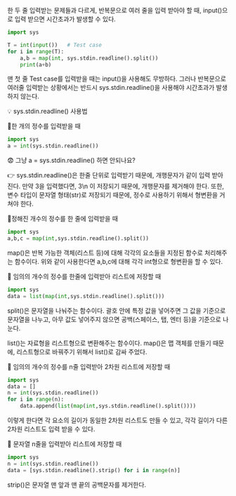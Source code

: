 한 두 줄 입력받는 문제들과 다르게, 
반복문으로 여러 줄을 입력 받아야 할 때,
input()으로 입력 받으면 시간초과가 발생할 수 있다.


~~~python
import sys

T = int(input())   # Test case
for i in range(T):
    a,b = map(int, sys.stdin.readline().split())
    print(a+b)
~~~

맨 첫 줄 Test case를 입력받을 때는 input()을 사용해도 무방하다.
그러나 반복문으로 여러줄 입력받는 상황에서는 반드시 
sys.stdin.readline()을 사용해야 시간초과가 발생하지 않는다.

💡 sys.stdin.readline() 사용법

📌한 개의 정수를 입력받을 때

~~~python
import sys
a = int(sys.stdin.readline())
~~~

😨 그냥 a = sys.stdin.readline() 하면 안되나요?

👉 sys.stdin.readline()은 한줄 단위로 입력받기 때문에, 
   개행문자가 같이 입력 받아진다.
   만약 3을 입력했다면, 3\n 이 저장되기 때문에, 개행문자를 제거해야 한다.
   또한, 변수 타입이 문자열 형태(str)로 저장되기 때문에, 
   정수로 사용하기 위해서 형변환을 거쳐야 한다.

📌정해진 개수의 정수를 한 줄에 입력받을 때
~~~python
import sys
a,b,c = map(int,sys.stdin.readline().split())
~~~

map()은 반복 가능한 객체(리스트 등)에 대해 각각의 요소들을 지정된 함수로 처리해주는 함수이다.
위와 같이 사용한다면 a,b,c에 대해 각각 int형으로 형변환을 할 수 있다.

📌 임의의 개수의 정수를 한줄에 입력받아 리스트에 저장할 때
~~~python
import sys
data = list(map(int,sys.stdin.readline().split()))
~~~

split()은 문자열을 나눠주는 함수이다.
괄호 안에 특정 값을 넣어주면 그 값을 기준으로 문자열을 나누고, 
아무 값도 넣어주지 않으면 공백(스페이스, 탭, 엔터 등)을 기준으로 나눈다.

list()는 자료형을 리스트형으로 변환해주는 함수이다.
map()은 맵 객체를 만들기 때문에, 리스트형으로 바꿔주기 위해서 list()로 감싸 주었다.

📌 임의의 개수의 정수를 n줄 입력받아 2차원 리스트에 저장할 때
~~~python
import sys
data = []
n = int(sys.stdin.readline())
for i in range(n):
    data.append(list(map(int,sys.stdin.readline().split())))
~~~
이렇게 한다면 각 요소의 길이가 동일한 2차원 리스트도 만들 수 있고,
각각 길이가 다른 2차원 리스트도 입력 받을 수 있다.

📌 문자열 n줄을 입력받아 리스트에 저장할 때
~~~python
import sys
n = int(sys.stdin.readline())
data = [sys.stdin.readline().strip() for i in range(n)]
~~~
strip()은 문자열 맨 앞과 맨 끝의 공백문자를 제거한다.
